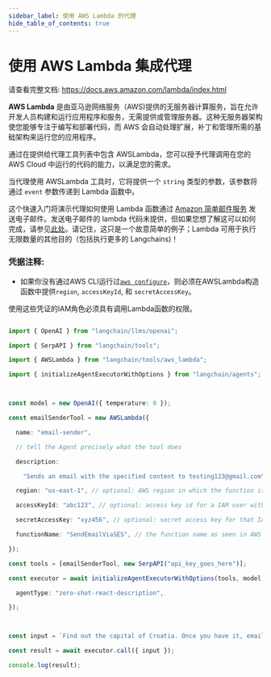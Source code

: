 ```yaml
---
sidebar_label: 使用 AWS Lambda 的代理
hide_table_of_contents: true
---
```


# 使用 AWS Lambda 集成代理

请查看完整文档: https://docs.aws.amazon.com/lambda/index.html

**AWS Lambda** 是由亚马逊网络服务（AWS)提供的无服务器计算服务，旨在允许开发人员构建和运行应用程序和服务，无需提供或管理服务器。这种无服务器架构使您能够专注于编写和部署代码，而 AWS 会自动处理扩展，补丁和管理所需的基础架构来运行您的应用程序。

通过在提供给代理工具列表中包含 AWSLambda，您可以授予代理调用在您的 AWS Cloud 中运行的代码的能力，以满足您的需求。

当代理使用 AWSLambda 工具时，它将提供一个 `string` 类型的参数，该参数将通过 `event` 参数传递到 Lambda 函数中。

这个快速入门将演示代理如何使用 Lambda 函数通过 [Amazon 简单邮件服务](https://aws.amazon.com/ses/) 发送电子邮件。发送电子邮件的 lambda 代码未提供，但如果您想了解这可以如何完成，请参见[此处](https://repost.aws/knowledge-center/lambda-send-email-ses)。请记住，这只是一个故意简单的例子；Lambda 可用于执行无限数量的其他目的（包括执行更多的 Langchains)！

### 凭据注释:

- 如果你没有通过AWS CLI运行过[`aws configure`](https://docs.aws.amazon.com/cli/latest/userguide/cli-chap-configure.html)，则必须在AWSLambda构造函数中提供`region`, `accessKeyId`, 和 `secretAccessKey`。

使用这些凭证的IAM角色必须具有调用Lambda函数的权限。


```typescript

import { OpenAI } from "langchain/llms/openai";

import { SerpAPI } from "langchain/tools";

import { AWSLambda } from "langchain/tools/aws_lambda";

import { initializeAgentExecutorWithOptions } from "langchain/agents";



const model = new OpenAI({ temperature: 0 });

const emailSenderTool = new AWSLambda({

  name: "email-sender",

  // tell the Agent precisely what the tool does

  description:

    "Sends an email with the specified content to testing123@gmail.com",

  region: "us-east-1", // optional: AWS region in which the function is deployed

  accessKeyId: "abc123", // optional: access key id for a IAM user with invoke permissions

  secretAccessKey: "xyz456", // optional: secret access key for that IAM user

  functionName: "SendEmailViaSES", // the function name as seen in AWS Console

});

const tools = [emailSenderTool, new SerpAPI("api_key_goes_here")];

const executor = await initializeAgentExecutorWithOptions(tools, model, {

  agentType: "zero-shot-react-description",

});



const input = `Find out the capital of Croatia. Once you have it, email the answer to testing123@gmail.com.`;

const result = await executor.call({ input });

console.log(result);

```

